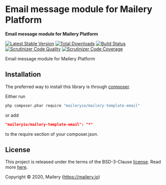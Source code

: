 # Email message module for Mailery Platform

**Email message module for Mailery Platform**

[![Latest Stable Version](https://poser.pugx.org/maileryio/mailery-template-email/v/stable)](https://packagist.org/packages/maileryio/mailery-template-email)
[![Total Downloads](https://poser.pugx.org/maileryio/mailery-template-email/downloads)](https://packagist.org/packages/maileryio/mailery-template-email)
[![Build Status](https://travis-ci.com/maileryio/mailery-template-email.svg?branch=master)](https://travis-ci.com/maileryio/mailery-template-email)
[![Scrutinizer Code Quality](https://img.shields.io/scrutinizer/g/maileryio/mailery-template-email.svg)](https://scrutinizer-ci.com/g/maileryio/mailery-template-email/)
[![Scrutinizer Code Coverage](https://img.shields.io/scrutinizer/coverage/g/maileryio/mailery-template-email.svg)](https://scrutinizer-ci.com/g/maileryio/mailery-template-email/)

Email message module for Mailery Platform

## Installation

The preferred way to install this library is through [composer](http://getcomposer.org/download/).

Either run

```sh
php composer.phar require "maileryio/mailery-template-email"
```

or add

```json
"maileryio/mailery-template-email": "*"
```

to the require section of your composer.json.

## License

This project is released under the terms of the BSD-3-Clause [license](LICENSE).
Read more [here](http://choosealicense.com/licenses/bsd-3-clause).

Copyright © 2020, Mailery (https://mailery.io)
